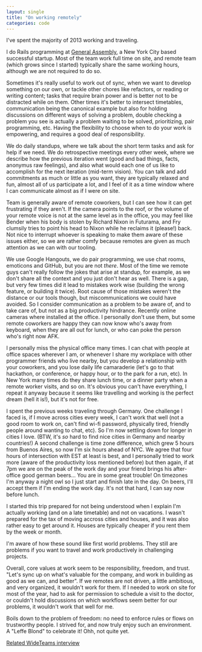 ```yaml
---
layout: single
title: "On working remotely"
categories: code
---
```


I've spent the majority of 2013 working and traveling.

I do Rails programming at [General Assembly](https://generalassemb.ly/), a New York City based successful
startup. Most of the team work full time on site, and remote team (which grows
since I started) typically share the same working hours, although we are not
required to do so.

Sometimes it's really useful to work out of sync, when we want to develop
something on our own, or tackle other chores like refactors, or reading or
writing content; tasks that require brain power and is better not to be
distracted while on them. Other times it's better to intersect
timetables, communication being the canonical example but also for holding
discussions on different ways of solving a problem, double checking a problem
you see is actually a problem waiting to be solved, prioritizing, pair
programming, etc. Having the flexibility to choose when to do your work is
empowering, and requires a good deal of responsibility.

We do daily standups, where we talk about the short term tasks and ask for help
if we need. We do retrospective meetings every other week, where we describe how
the previous iteration went (good and bad things, facts, anonymus raw feelings),
and also what would each one of us like to accomplish for the next iteration
(mid-term vision). You can talk and add commitments as much or little as you
want, they are typically relaxed and fun, almost all of us participate a lot,
and I feel of it as a time window where I can communicate almost as if I were on
site.

Team is generally aware of remote coworkers, but I can see how it can get
frustrating if they aren't. If the camera points to the roof, or the volume of
your remote voice is not at the same level as in the office, you may feel like
Bender when his body is stolen by Richard Nixon in Futurama, and Fry clumsily
tries to point his head to Nixon while he reclaims it (please!) back. Not nice to
interrupt whoever is speaking to make them aware of these issues either, so we
are rather comfy because remotes are given as much attention as we can with our
tooling.

We use Google Hangouts, we do pair programming, we use chat rooms, emoticons and
GitHub, but you are not _there_. Most of the time we remote guys can't really
follow the jokes that arise at standup, for example, as we don't share all the
context and you just don't hear as well. There is a gap, but very few times did
it lead to mistakes work wise (building the wrong feature, or building it
twice). Root cause of those mistakes weren't the distance or our tools though,
but miscommunications we could have avoided. So I consider communication as a
problem to be aware of, and to take care of, but not as a big productivity
hindrance. Recently online cameras where installed at the office. I personally
don't use them, but some remote coworkers are happy they can now know who's away
from keyboard, when they are all out for lunch, or who can poke the person who's
right now AFK.

I personally miss the physical office many times. I can chat with people at
office spaces wherever I am, or whenever I share my workplace with other
programmer friends who live nearby, but you develop a relationship with your
coworkers, and you lose daily life camaraderie (let's go to that hackathon, or
conference, or happy hour, or to the park for a run, etc). In New York many
times do they share lunch time, or a dinner party when a remote worker visits,
and so on. It's obvious you can't have everything, I repeat it anyway because it
seems like travelling and working is the perfect dream (hell it is!), but it's
not for free.

I spent the previous weeks traveling through Germany. One challenge I faced is,
if I move across cities every week, I can't work that well (not a good room to
work on, can't find wi-fi password, physically tired, friendly people around
wanting to chat, etc). So I'm now settling down for longer in cities I love.
(BTW, it's _so_ hard to find nice cities in Germany and nearby countries!) A
second challenge is time zone difference, which grew 5 hours from Buenos Aires,
so now I'm six hours ahead of NYC. We agree that four hours of intersection with
EST at least is best, and I personally tried to work more (aware of the
productivity loss mentioned before) but then again, if at 7pm we are on the peak
of the work day and your friend brings his after-office good german beers... You
are in some great trouble! On timezones I'm anyway a night owl so I just start
and finish late in the day. On beers, I'll accept them if I'm ending the work
day. It's not that hard, I can say now before lunch.

I started this trip prepared for not being understood when I explain I'm
actually working (and on a late timetable) and not on vacations. I wasn't
prepared for the tax of moving accross cities and houses, and it was also rather
easy to get around it. Houses are typically cheaper if you rent them by the week
or month.

I'm aware of how these sound like first world problems. They still are problems
if you want to travel and work productively in challenging projects.

Overall, core values at work seem to be responsibility, freedom, and trust.
"Let's sync up on what's valuable for the company, and work in building as good
as we can, and better". If we remotes are not driven, a little ambitious, and
very organized, it wouldn't work for them. If I needed to work on site for most
of the year, had to ask for permission to schedule a visit to the doctor, or
couldn't hold discussions on which workflows seem better for our problems, it
wouldn't work that well for me.

Boils down to the problem of freedom: no need to enforce rules or
flows on trustworthy people. I strived for, and now truly enjoy such an
environment. A "Leffe Blond" to celebrate it! Ohh, not quite yet.

[Related WideTeams interview](http://www.wideteams.com/2013/08/14/episode-93-tute-costa-of-general-assembly/)
